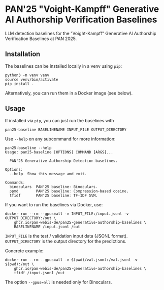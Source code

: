 # PAN'25 "Voight-Kampff" Generative AI Authorship Verification Baselines

LLM detection baselines for the "Voight-Kampff" Generative AI Authorship Verification Baselines at PAN 2025.

## Installation

The baselines can be installed locally in a venv using `pip`:

```console
python3 -m venv venv
source venv/bin/activate
pip install .
```

Alternatively, you can run them in a Docker image (see below).

## Usage

If installed via ``pip``, you can just run the baselines with

```console
pan25-baseline BASELINENAME INPUT_FILE OUTPUT_DIRECTORY
```

Use `--help` on any subcommand for more information:

```console
pan25-baseline --help
Usage: pan25-baseline [OPTIONS] COMMAND [ARGS]...

  PAN'25 Generative Authorship Detection baselines.

Options:
  --help  Show this message and exit.

Commands:
  binoculars  PAN'25 baseline: Binoculars.
  ppmd        PAN'25 baseline: Compression-based cosine.
  tfidf       PAN'25 baseline: TF-IDF SVM.
```

If you want to run the baselines via Docker, use:

```console
docker run --rm --gpus=all -v INPUT_FILE:/input.jsonl -v OUTPUT_DIRECTORY:/out \
    ghcr.io/pan-webis-de/pan25-generative-authorship-baselines \
    BASELINENAME /input.jsonl /out
```

`INPUT_FILE` is the test / validation input data (JSONL format). `OUTPUT_DIRECTORY` is the output
directory for the predictions.

Concrete example:

```console
docker run --rm --gpus=all -v $(pwd)/val.jsonl:/val.jsonl -v $(pwd):/out \
    ghcr.io/pan-webis-de/pan25-generative-authorship-baselines \
    tfidf /input.jsonl /out
```

The option ``--gpus=all`` is needed only for Binoculars.

